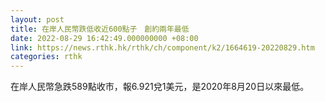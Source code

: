 ```yaml
---
layout: post
title: 在岸人民幣跌低收近600點子　創約兩年最低
date: 2022-08-29 16:42:49.000000000 +08:00
link: https://news.rthk.hk/rthk/ch/component/k2/1664619-20220829.htm
categories: rthk
---
```


在岸人民幣急跌589點收市，報6.921兌1美元，是2020年8月20日以來最低。
